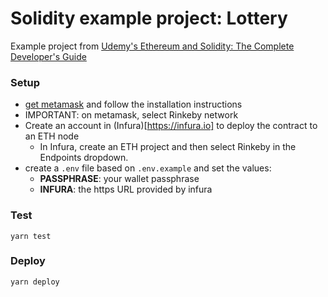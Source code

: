 # Solidity example project: Lottery

Example project from [Udemy's Ethereum and Solidity: The Complete Developer's Guide
](https://www.udemy.com/course/ethereum-and-solidity-the-complete-developers-guide)

### Setup

* [get metamask](https://metamask.io/) and follow the installation instructions
* IMPORTANT: on metamask, select Rinkeby network
* Create an account in (Infura)[https://infura.io] to deploy the contract to an ETH node
  * In Infura, create an ETH project and then select Rinkeby in the Endpoints dropdown.
* create a `.env` file based on `.env.example` and set the values:
  * **PASSPHRASE**: your wallet passphrase
  * **INFURA**: the https URL provided by infura

### Test

```
yarn test
```

### Deploy

```
yarn deploy
```
